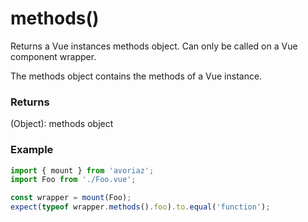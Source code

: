 # methods()

Returns a Vue instances methods object. Can only be called on a Vue component wrapper.

The methods object contains the methods of a Vue instance.

### Returns

(Object): methods object 

### Example

```js
import { mount } from 'avoriaz';
import Foo from './Foo.vue';

const wrapper = mount(Foo);
expect(typeof wrapper.methods().foo).to.equal('function');
```